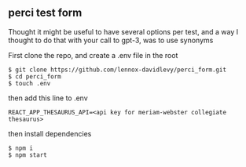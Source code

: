 ## perci test form

Thought it might be useful to have several options per test, and a way I thought to do that with your call to gpt-3, was to use synonyms

First clone the repo, and create a .env file in the root

```
$ git clone https://github.com/lennox-davidlevy/perci_form.git
$ cd perci_form
$ touch .env
```

then add this line to .env

```
REACT_APP_THESAURUS_API=<api key for meriam-webster collegiate thesaurus>
```

then install dependencies

```
$ npm i
$ npm start
```
